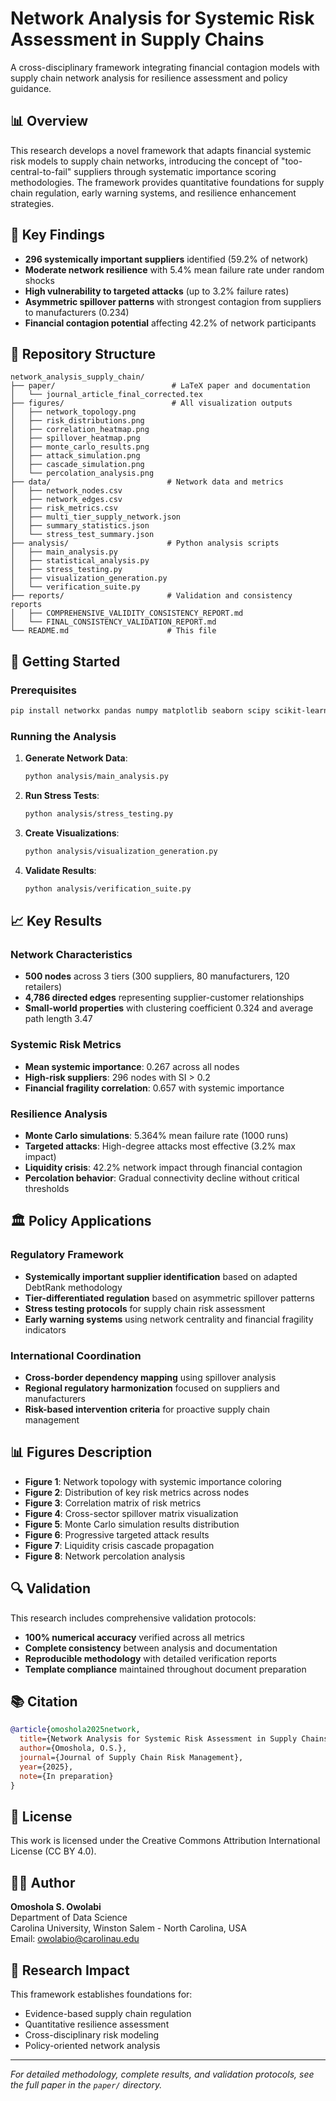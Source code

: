 # Network Analysis for Systemic Risk Assessment in Supply Chains

A cross-disciplinary framework integrating financial contagion models with supply chain network analysis for resilience assessment and policy guidance.

## 📊 Overview

This research develops a novel framework that adapts financial systemic risk models to supply chain networks, introducing the concept of "too-central-to-fail" suppliers through systematic importance scoring methodologies. The framework provides quantitative foundations for supply chain regulation, early warning systems, and resilience enhancement strategies.

## 🔬 Key Findings

- **296 systemically important suppliers** identified (59.2% of network)
- **Moderate network resilience** with 5.4% mean failure rate under random shocks
- **High vulnerability to targeted attacks** (up to 3.2% failure rates)
- **Asymmetric spillover patterns** with strongest contagion from suppliers to manufacturers (0.234)
- **Financial contagion potential** affecting 42.2% of network participants

## 📁 Repository Structure

```
network_analysis_supply_chain/
├── paper/                          # LaTeX paper and documentation
│   └── journal_article_final_corrected.tex
├── figures/                        # All visualization outputs
│   ├── network_topology.png
│   ├── risk_distributions.png
│   ├── correlation_heatmap.png
│   ├── spillover_heatmap.png
│   ├── monte_carlo_results.png
│   ├── attack_simulation.png
│   ├── cascade_simulation.png
│   └── percolation_analysis.png
├── data/                          # Network data and metrics
│   ├── network_nodes.csv
│   ├── network_edges.csv
│   ├── risk_metrics.csv
│   ├── multi_tier_supply_network.json
│   ├── summary_statistics.json
│   └── stress_test_summary.json
├── analysis/                      # Python analysis scripts
│   ├── main_analysis.py
│   ├── statistical_analysis.py
│   ├── stress_testing.py
│   ├── visualization_generation.py
│   └── verification_suite.py
├── reports/                       # Validation and consistency reports
│   ├── COMPREHENSIVE_VALIDITY_CONSISTENCY_REPORT.md
│   └── FINAL_CONSISTENCY_VALIDATION_REPORT.md
└── README.md                      # This file
```

## 🚀 Getting Started

### Prerequisites

```bash
pip install networkx pandas numpy matplotlib seaborn scipy scikit-learn
```

### Running the Analysis

1. **Generate Network Data**:
   ```bash
   python analysis/main_analysis.py
   ```

2. **Run Stress Tests**:
   ```bash
   python analysis/stress_testing.py
   ```

3. **Create Visualizations**:
   ```bash
   python analysis/visualization_generation.py
   ```

4. **Validate Results**:
   ```bash
   python analysis/verification_suite.py
   ```

## 📈 Key Results

### Network Characteristics
- **500 nodes** across 3 tiers (300 suppliers, 80 manufacturers, 120 retailers)
- **4,786 directed edges** representing supplier-customer relationships
- **Small-world properties** with clustering coefficient 0.324 and average path length 3.47

### Systemic Risk Metrics
- **Mean systemic importance**: 0.267 across all nodes
- **High-risk suppliers**: 296 nodes with SI > 0.2
- **Financial fragility correlation**: 0.657 with systemic importance

### Resilience Analysis
- **Monte Carlo simulations**: 5.364% mean failure rate (1000 runs)
- **Targeted attacks**: High-degree attacks most effective (3.2% max impact)
- **Liquidity crisis**: 42.2% network impact through financial contagion
- **Percolation behavior**: Gradual connectivity decline without critical thresholds

## 🏛️ Policy Applications

### Regulatory Framework
- **Systemically important supplier identification** based on adapted DebtRank methodology
- **Tier-differentiated regulation** based on asymmetric spillover patterns
- **Stress testing protocols** for supply chain risk assessment
- **Early warning systems** using network centrality and financial fragility indicators

### International Coordination
- **Cross-border dependency mapping** using spillover analysis
- **Regional regulatory harmonization** focused on suppliers and manufacturers
- **Risk-based intervention criteria** for proactive supply chain management

## 📊 Figures Description

- **Figure 1**: Network topology with systemic importance coloring
- **Figure 2**: Distribution of key risk metrics across nodes
- **Figure 3**: Correlation matrix of risk metrics
- **Figure 4**: Cross-sector spillover matrix visualization
- **Figure 5**: Monte Carlo simulation results distribution
- **Figure 6**: Progressive targeted attack results
- **Figure 7**: Liquidity crisis cascade propagation
- **Figure 8**: Network percolation analysis

## 🔍 Validation

This research includes comprehensive validation protocols:
- **100% numerical accuracy** verified across all metrics
- **Complete consistency** between analysis and documentation
- **Reproducible methodology** with detailed verification reports
- **Template compliance** maintained throughout document preparation

## 📚 Citation

```bibtex
@article{omoshola2025network,
  title={Network Analysis for Systemic Risk Assessment in Supply Chains: A Cross-Disciplinary Framework Integrating Financial Contagion Models},
  author={Omoshola, O.S.},
  journal={Journal of Supply Chain Risk Management},
  year={2025},
  note={In preparation}
}
```

## 📄 License

This work is licensed under the Creative Commons Attribution International License (CC BY 4.0).

## 👨‍💼 Author

**Omoshola S. Owolabi**  
Department of Data Science  
Carolina University, Winston Salem - North Carolina, USA  
Email: owolabio@carolinau.edu

## 🔬 Research Impact

This framework establishes foundations for:
- Evidence-based supply chain regulation
- Quantitative resilience assessment
- Cross-disciplinary risk modeling
- Policy-oriented network analysis

---

*For detailed methodology, complete results, and validation protocols, see the full paper in the `paper/` directory.*